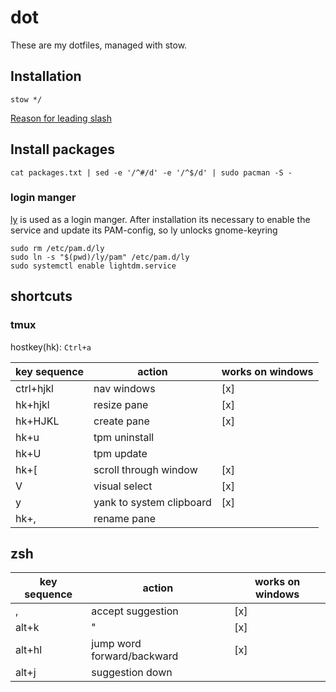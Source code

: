 # dot

These are my dotfiles, managed with stow.

## Installation

```
stow */
```

[Reason for leading slash](https://stackoverflow.com/questions/64231650/why-doesnt-gnu-stow-ignore-single-files-in-main-directory)

## Install packages

```
cat packages.txt | sed -e '/^#/d' -e '/^$/d' | sudo pacman -S -
```

### login manger

[ly](https://github.com/fairyglade/ly) is used as a login manger. After installation its necessary to enable the service and update its PAM-config, so ly unlocks gnome-keyring

```
sudo rm /etc/pam.d/ly
sudo ln -s "$(pwd)/ly/pam" /etc/pam.d/ly
sudo systemctl enable lightdm.service
```

## shortcuts

### tmux

hostkey(hk): `Ctrl+a`

| key sequence | action                   | works on windows |
|--------------|--------------------------|------------------|
| ctrl+hjkl    | nav windows              | [x]              |
| hk+hjkl      | resize pane              | [x]              |
| hk+HJKL      | create pane              | [x]              |
| hk+u         | tpm uninstall            |                  |
| hk+U         | tpm update               |                  |
| hk+[         | scroll through window    | [x]              |
| V            | visual select            | [x]              |
| y            | yank to system clipboard | [x]              |
| hk+,         | rename pane              |                  |


## zsh

| key sequence  | action                     | works on windows  |
| ------------- | -------                    | ----------------- |
| ,             | accept suggestion          | [x]               |
| alt+k         | "                          | [x]               |
| alt+hl        | jump word forward/backward | [x]               |
| alt+j         | suggestion down            |                   |
